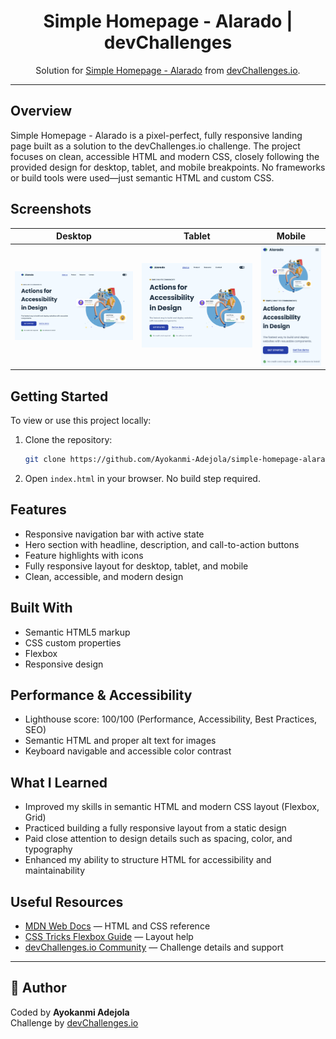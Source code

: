 

<h1 align="center">Simple Homepage - Alarado | devChallenges</h1>

<div align="center">
   Solution for <a href="https://devchallenges.io/challenge/simple-hompage-alarado" target="_blank">Simple Homepage - Alarado</a> from <a href="https://devchallenges.io" target="_blank">devChallenges.io</a>.
</div>


---



## Overview

Simple Homepage - Alarado is a pixel-perfect, fully responsive landing page built as a solution to the devChallenges.io challenge. The project focuses on clean, accessible HTML and modern CSS, closely following the provided design for desktop, tablet, and mobile breakpoints. No frameworks or build tools were used—just semantic HTML and custom CSS.


## Screenshots

| Desktop | Tablet | Mobile |
| ------- | ------ | ------ |
| ![Desktop](./design/Desktop_1350px.jpg) | ![Tablet](./design/Tablet_1024px.jpg) | ![Mobile](./design/Mobile_412px.jpg) |

## Getting Started

To view or use this project locally:

1. Clone the repository:
   ```sh
   git clone https://github.com/Ayokanmi-Adejola/simple-homepage-alarado.git
   ```
2. Open `index.html` in your browser. No build step required.

## Features

- Responsive navigation bar with active state
- Hero section with headline, description, and call-to-action buttons
- Feature highlights with icons
- Fully responsive layout for desktop, tablet, and mobile
- Clean, accessible, and modern design

## Built With

- Semantic HTML5 markup
- CSS custom properties
- Flexbox
- Responsive design

## Performance & Accessibility

- Lighthouse score: 100/100 (Performance, Accessibility, Best Practices, SEO)
- Semantic HTML and proper alt text for images
- Keyboard navigable and accessible color contrast


## What I Learned

- Improved my skills in semantic HTML and modern CSS layout (Flexbox, Grid)
- Practiced building a fully responsive layout from a static design
- Paid close attention to design details such as spacing, color, and typography
- Enhanced my ability to structure HTML for accessibility and maintainability

## Useful Resources

- [MDN Web Docs](https://developer.mozilla.org/) — HTML and CSS reference
- [CSS Tricks Flexbox Guide](https://css-tricks.com/snippets/css/a-guide-to-flexbox/) — Layout help
- [devChallenges.io Community](https://devchallenges.io/) — Challenge details and support


---

## 👤 Author
Coded by **Ayokanmi Adejola**  
Challenge by [devChallenges.io](https://devchallenges.io/)